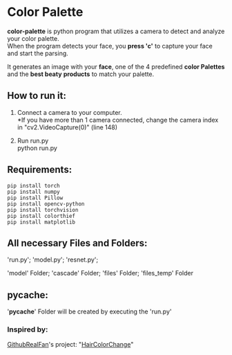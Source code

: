 # Color Palette
__color-palette__ is python program that utilizes a camera to detect and analyze your color palette.\
When the program detects your face, you __press 'c'__ to capture your face and start the parsing.

It generates an image with your __face__, one of the 4 predefined __color Palettes__ and the __best beaty__ 
__products__ to match your palette.

##  How to run it:
1. Connect a camera to your computer.\
*If you have more than 1 camera connected, change the camera index in "cv2.VideoCapture(0)" (line 148)
       
3. Run run.py\
   python run.py

## Requirements:
    pip install torch
    pip install numpy
    pip install Pillow
    pip install opencv-python
    pip install torchvision
    pip install colorthief
    pip install matplotlib

## All necessary Files and Folders:
'run.py'; 'model.py'; 'resnet.py'; 

'model' Folder; 'cascade' Folder; 'files' Folder; 'files_temp' Folder

##  pycache:
'__pycache__' Folder will be created by executing the 'run.py'


###  Inspired by:
[GithubRealFan](https://github.com/GithubRealFan)'s project: "[HairColorChange](https://github.com/GithubRealFan/HairColorChange)"
